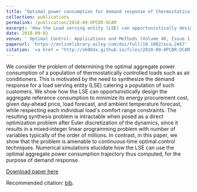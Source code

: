 ```yaml
---
title: "Optimal power consumption for demand response of thermostatically controlled loads"
collection: publications
permalink: /publication/2018-09-OPCDR-OCAM
excerpt: 'How the Load serving entity (LSE) can opportunistically design the aggregate reference consumption to minimize its energy procurement cost, given day-ahead price, load forecast, and ambient temperature forecast, while respecting each individual load's comfort range constraints.'
date: 2018-09-01
venue: ' Optimal Control: Applications and Methods (Volume 40, Issue 1, January/February 2019)'
paperurl: 'https://onlinelibrary.wiley.com/doi/full/10.1002/oca.2467'
citation: '<a href = "http://xb00dx.github.io/files/2018-09-OPCDR-OCAM.bib">[bib file]</a> Abhishek Halder, <b> Xinbo Geng</b>, Fernando A.C.C. Fontes, P.R. Kumar, Le Xie. Halder A, Geng X, Fontes FACC, Kumar PR, Xie L. Optimal power consumption for demand response of thermostatically controlled loads. Optim Control Appl Meth. 2019;40:68–84. '
---
```


We consider the problem of determining the optimal aggregate power consumption of a population of thermostatically controlled loads such as air conditioners. This is motivated by the need to synthesize the demand response for a load serving entity (LSE) catering a population of such customers. We show how the LSE can opportunistically design the aggregate reference consumption to minimize its energy procurement cost, given day‐ahead price, load forecast, and ambient temperature forecast, while respecting each individual load's comfort range constraints. The resulting synthesis problem is intractable when posed as a direct optimization problem after Euler discretization of the dynamics, since it results in a mixed‐integer linear programming problem with number of variables typically of the order of millions. In contrast, in this paper, we show that the problem is amenable to continuous‐time optimal control techniques. Numerical simulations elucidate how the LSE can use the optimal aggregate power consumption trajectory thus computed, for the purpose of demand response.

[Download paper here](http://xb00dx.github.io/files/2018-09-OPCDR-OCAM.pdf)

Recommended citation: [bib](http://xb00dx.github.io/files/2018-09-OPCDR-OCAM.bib).


